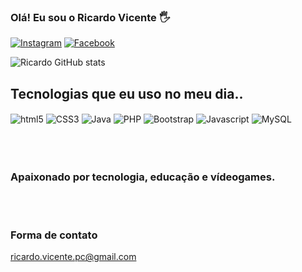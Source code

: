 ### Olá! Eu sou o Ricardo Vicente 🖐️




[![Instagram](https://img.shields.io/badge/Instagram-E4405F?style=for-the-badge&logo=instagram&logoColor=white)](https://www.instagram.com/_ricardo.vicente_/)
[![Facebook](https://img.shields.io/badge/Facebook-1877F2?style=for-the-badge&logo=facebook&logoColor=white)](https://web.facebook.com/Rick.S.Vicente/)

![Ricardo GitHub stats](https://github-readme-stats.vercel.app/api?username=RicardoVicentepc&show_icons=true&theme=dracula)

## Tecnologias que eu uso no meu dia..
<div style="display: inline_block">
<img align="center" alt="html5" src="https://img.shields.io/badge/HTML5-E34F26?style=for-the-badge&logo=html5&logoColor=white">
<img align="center" alt="CSS3" src="https://img.shields.io/badge/CSS3-1572B6?style=for-the-badge&logo=css3&logoColor=white">
<img align="center" alt="Java" src="https://img.shields.io/badge/Java-ED8B00?style=for-the-badge&logo=java&logoColor=white">
<img align="center" alt="PHP" src="https://img.shields.io/badge/PHP-777BB4?style=for-the-badge&logo=php&logoColor=white">
<img align="center" alt="Bootstrap" src="https://img.shields.io/badge/Bootstrap-563D7C?style=for-the-badge&logo=bootstrap&logoColor=white">
<img align="center" alt="Javascript" src="https://img.shields.io/badge/JavaScript-323330?style=for-the-badge&logo=javascript&logoColor=F7DF1E">
<img align="center" alt="MySQL" src="	https://img.shields.io/badge/MySQL-00000F?style=for-the-badge&logo=mysql&logoColor=white">
</div><br><br><br>

### Apaixonado por tecnologia, educação e vídeogames.


<br><br>

### Forma de contato
ricardo.vicente.pc@gmail.com
